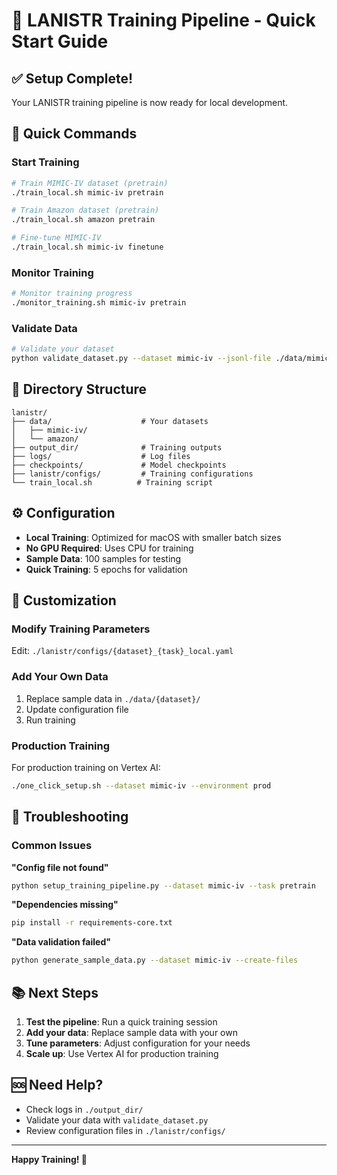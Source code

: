 # 🚀 LANISTR Training Pipeline - Quick Start Guide

## ✅ Setup Complete!

Your LANISTR training pipeline is now ready for local development.

## 🎯 Quick Commands

### Start Training
```bash
# Train MIMIC-IV dataset (pretrain)
./train_local.sh mimic-iv pretrain

# Train Amazon dataset (pretrain)
./train_local.sh amazon pretrain

# Fine-tune MIMIC-IV
./train_local.sh mimic-iv finetune
```

### Monitor Training
```bash
# Monitor training progress
./monitor_training.sh mimic-iv pretrain
```

### Validate Data
```bash
# Validate your dataset
python validate_dataset.py --dataset mimic-iv --jsonl-file ./data/mimic-iv/mimic-iv.jsonl
```

## 📁 Directory Structure

```
lanistr/
├── data/                    # Your datasets
│   ├── mimic-iv/
│   └── amazon/
├── output_dir/              # Training outputs
├── logs/                    # Log files
├── checkpoints/             # Model checkpoints
├── lanistr/configs/         # Training configurations
└── train_local.sh          # Training script
```

## ⚙️ Configuration

- **Local Training**: Optimized for macOS with smaller batch sizes
- **No GPU Required**: Uses CPU for training
- **Sample Data**: 100 samples for testing
- **Quick Training**: 5 epochs for validation

## 🔧 Customization

### Modify Training Parameters
Edit: `./lanistr/configs/{dataset}_{task}_local.yaml`

### Add Your Own Data
1. Replace sample data in `./data/{dataset}/`
2. Update configuration file
3. Run training

### Production Training
For production training on Vertex AI:
```bash
./one_click_setup.sh --dataset mimic-iv --environment prod
```

## 🐛 Troubleshooting

### Common Issues

**"Config file not found"**
```bash
python setup_training_pipeline.py --dataset mimic-iv --task pretrain
```

**"Dependencies missing"**
```bash
pip install -r requirements-core.txt
```

**"Data validation failed"**
```bash
python generate_sample_data.py --dataset mimic-iv --create-files
```

## 📚 Next Steps

1. **Test the pipeline**: Run a quick training session
2. **Add your data**: Replace sample data with your own
3. **Tune parameters**: Adjust configuration for your needs
4. **Scale up**: Use Vertex AI for production training

## 🆘 Need Help?

- Check logs in `./output_dir/`
- Validate your data with `validate_dataset.py`
- Review configuration files in `./lanistr/configs/`

---

**Happy Training! 🎉**
